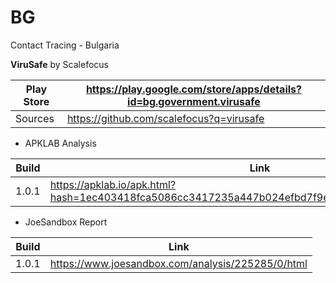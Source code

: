 # BG
Contact Tracing - Bulgaria

**ViruSafe** by Scalefocus

Play Store | https://play.google.com/store/apps/details?id=bg.government.virusafe
-----------|---------------------------------------------------------------------
Sources | https://github.com/scalefocus?q=virusafe

- APKLAB Analysis

Build | Link
------|-----
1.0.1 | https://apklab.io/apk.html?hash=1ec403418fca5086cc3417235a447b024efbd7f9ef3fb14401ba9e451117b96e

- JoeSandbox Report

Build | Link
------|-----
1.0.1 | https://www.joesandbox.com/analysis/225285/0/html
